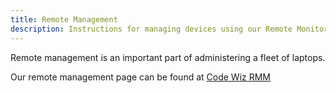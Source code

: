 ```yaml
---
title: Remote Management
description: Instructions for managing devices using our Remote Monitoring and Managment System.
---
```


Remote management is an important part of administering a fleet of laptops.

Our remote management page can be found at [Code Wiz RMM](https://rmm.smartkidsllc.com/)
